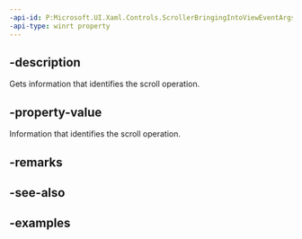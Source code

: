 ```yaml
---
-api-id: P:Microsoft.UI.Xaml.Controls.ScrollerBringingIntoViewEventArgs.ScrollInfo
-api-type: winrt property
---
```


## -description

Gets information that identifies the scroll operation.

## -property-value

Information that identifies the scroll operation.

## -remarks

## -see-also

## -examples

